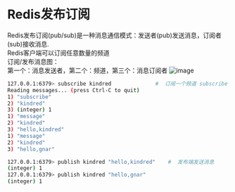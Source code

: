 # Redis发布订阅
Redis发布订阅(pub/sub)是一种消息通信模式：发送者(pub)发送消息，订阅者(sub)接收消息.  
Redis客户端可以订阅任意数量的频道   
订阅/发布消息图：  
第一个：消息发送者，第二个：频道，第三个：消息订阅者
![image](https://user-images.githubusercontent.com/61497283/131473560-011da4b9-b86e-4d6a-9a77-904c96826b95.png)
```bash
127.0.0.1:6379> subscribe kindred              #  订阅一个频道 subscribe [channel...]
Reading messages... (press Ctrl-C to quit)
1) "subscribe"
2) "kindred"
3) (integer) 1
1) "message"
2) "kindred"
3) "hello,kindred"
1) "message"
2) "kindred"
3) "hello,gnar"
```

```bash
127.0.0.1:6379> publish kindred "hello,kindred"    #  发布端发送消息
(integer) 1
127.0.0.1:6379> publish kindred "hello,gnar"
(integer) 1
```
